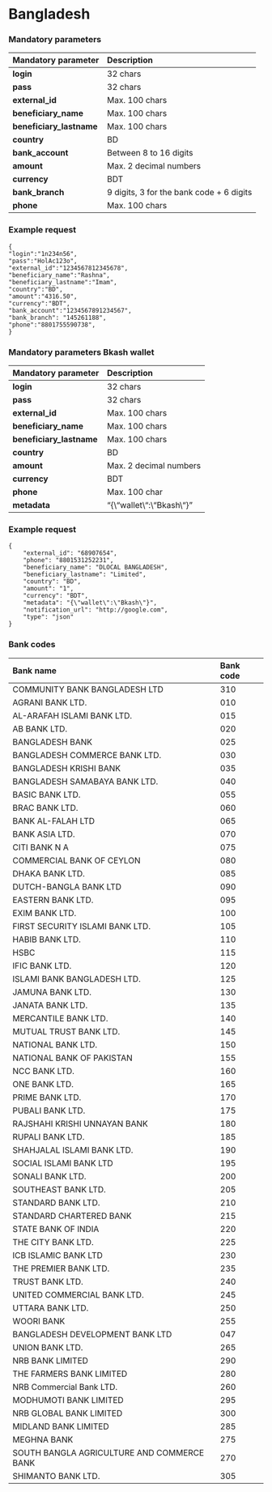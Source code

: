 # Bangladesh

### Mandatory parameters

| Mandatory parameter | Description |
| :--- | :--- |
| **login** | 32 chars |
| **pass** | 32 chars |
| **external\_id** | Max. 100 chars |
| **beneficiary\_name** | Max. 100 chars |
| **beneficiary\_lastname** | Max. 100 chars |
| **country** | BD |
| **bank\_account** | Between 8 to 16 digits |
| **amount** | Max. 2 decimal numbers |
| **currency** | BDT |
| **bank\_branch** | 9 digits, 3 for the bank code + 6 digits |
| **phone** | Max. 100 chars |

### Example request

```text
{
"login":"1n234n56",
"pass":"HolAc123o",
"external_id":"1234567812345678",
"beneficiary_name":"Rashna",
"beneficiary_lastname":"Imam",
"country":"BD",
"amount":"4316.50",
"currency":"BDT",
"bank_account":"1234567891234567",
"bank_branch": "145261188",
"phone":"8801755590738",
}
```

### Mandatory parameters Bkash wallet

| Mandatory parameter | Description |
| :--- | :--- |
| **login** | 32 chars |
| **pass** | 32 chars |
| **external\_id** | Max. 100 chars |
| **beneficiary\_name** | Max. 100 chars |
| **beneficiary\_lastname** | Max. 100 chars |
| **country** | BD |
| **amount** | Max. 2 decimal numbers |
| **currency** | BDT |
| **phone** | Max. 100 char |
| **metadata** | “{\“wallet\“:\“Bkash\“}” |

### Example request

```text
{
    "external_id": "68907654",
    "phone": "8801531252231",
    "beneficiary_name": "DLOCAL BANGLADESH",
    "beneficiary_lastname": "Limited",
    "country": "BD",
    "amount": "1",
    "currency": "BDT",
    "metadata": "{\"wallet\":\"Bkash\"}",
    "notification_url": "http://google.com",
    "type": "json"
}
```

### Bank codes

| **Bank name** | **Bank code** |
| :--- | :--- |
| COMMUNITY BANK BANGLADESH LTD | 310 |
| AGRANI BANK LTD. | 010 |
| AL-ARAFAH ISLAMI BANK LTD. | 015 |
| AB BANK LTD. | 020 |
| BANGLADESH BANK  | 025 |
| BANGLADESH COMMERCE BANK LTD. | 030 |
| BANGLADESH KRISHI BANK  | 035 |
| BANGLADESH SAMABAYA BANK LTD. | 040 |
| BASIC BANK LTD. | 055 |
| BRAC BANK LTD.  | 060 |
| BANK AL-FALAH LTD  | 065 |
| BANK ASIA LTD.  | 070 |
| CITI BANK N A | 075 |
| COMMERCIAL BANK OF CEYLON | 080 |
| DHAKA BANK LTD.  | 085 |
| DUTCH-BANGLA BANK LTD | 090 |
| EASTERN BANK LTD.  | 095 |
| EXIM BANK LTD. | 100 |
| FIRST SECURITY ISLAMI BANK LTD.  | 105 |
| HABIB BANK LTD.  | 110 |
| HSBC | 115 |
| IFIC BANK LTD.  | 120 |
| ISLAMI BANK BANGLADESH LTD. | 125 |
| JAMUNA BANK LTD. | 130 |
| JANATA BANK LTD.  | 135 |
| MERCANTILE BANK LTD. | 140 |
| MUTUAL TRUST BANK LTD.  | 145 |
| NATIONAL BANK LTD.  | 150 |
| NATIONAL BANK OF PAKISTAN  | 155 |
| NCC BANK LTD. | 160 |
| ONE BANK LTD. | 165 |
| PRIME BANK LTD. | 170 |
| PUBALI BANK LTD. | 175 |
| RAJSHAHI KRISHI UNNAYAN BANK  | 180 |
| RUPALI BANK LTD. | 185 |
| SHAHJALAL ISLAMI BANK LTD. | 190 |
| SOCIAL ISLAMI BANK LTD | 195 |
| SONALI BANK LTD.  | 200 |
| SOUTHEAST BANK LTD. | 205 |
| STANDARD BANK LTD. | 210 |
| STANDARD CHARTERED BANK  | 215 |
| STATE BANK OF INDIA  | 220 |
| THE CITY BANK LTD.  | 225 |
| ICB ISLAMIC BANK LTD | 230 |
| THE PREMIER BANK LTD. | 235 |
| TRUST BANK LTD.  | 240 |
| UNITED COMMERCIAL BANK LTD. | 245 |
| UTTARA BANK LTD.  | 250 |
| WOORI BANK  | 255 |
| BANGLADESH DEVELOPMENT BANK LTD | 047 |
| UNION BANK LTD.  | 265 |
| NRB BANK LIMITED | 290 |
| THE FARMERS BANK LIMITED | 280 |
| NRB Commercial Bank LTD. | 260 |
| MODHUMOTI BANK LIMITED  | 295 |
| NRB GLOBAL BANK LIMITED | 300 |
| MIDLAND BANK LIMITED  | 285 |
| MEGHNA BANK  | 275 |
| SOUTH BANGLA AGRICULTURE AND COMMERCE BANK | 270 |
| SHIMANTO BANK LTD. | 305 |


